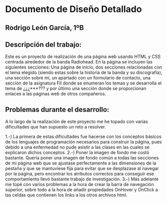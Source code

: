 # Documento de Diseño Detallado
## Rodrigo León García, 1ºB

## Descripción del trabajo:
Este es un proyecto de realización de una página web usando HTML y CSS centrada alrededor de la banda Radiohead. En la página se incluyen las siguientes secciones: Una página de inicio, dos secciones relacionadas con el tema elegido (siendo estas sobre la historia de la banda y su discografía), una sección sobre mí, un apartado con un formulario de contacto, una sección de la asignatura FII donde se enumeran los temas y se desarrolla el tema de ¿¿¿***??? y por último una sección donde se proporcionan enlaces a las páginas web de otros compañeros.

## Problemas durante el desarrollo:
A lo largo de la realización de este proyecto me he topado con varias dificultades que han supuesto un reto a resolver. 

1.-) La primera de estas dificultades fue hacerse con los conceptos básicos de los lenguajes de programación necesarios para construir la página, pues debido a una enfermedad no pude asistir a las clases en las cuales se explicaron dichos conceptos.
2.-) Poner la imagen de fondo me costó bastante. Quería poner una imagen de fondo común a todas las secciones de mi página web que se ajustase perfectamente a las dimensiones de la pestaña y que se mantuviese fija para evitar que se desplazase al navegar por la página, pero encontrar los atributos correctos para conseguir ese comportamiento llevó bastante trabajo de investigación.
3.-) Más adelante me topé con varios problemas a la hora de crear la barra de navegación superior, sobre todo a la hora de añadir propiedades OnHover y OnClick a las celdas que contienen los links a los otros archivos html.
